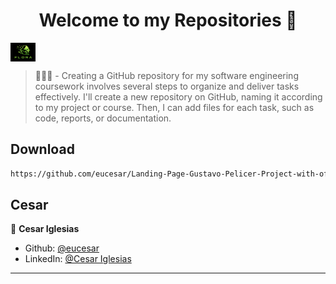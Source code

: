 <h1 align="center">Welcome to my Repositories 🤝</h1>
<p>
   <img align="center" alt="flora-I.A." height="30" width="40" src="flora.png">
</p>

> 🌱👨‍💻 - Creating a GitHub repository for my software engineering coursework involves several steps to organize and deliver tasks effectively.  I'll create a new repository on GitHub, naming it according to my project or course. Then, I can add files for each task, such as code, reports, or documentation.

## Download

```sh
https://github.com/eucesar/Landing-Page-Gustavo-Pelicer-Project-with-official-domain.git
```

## Cesar

👤 **Cesar Iglesias**

* Github: [@eucesar](https://github.com/eucesar)
* LinkedIn: [@Cesar Iglesias](https://www.linkedin.com/in/cesar-iglesias-tecnologia/)

***
